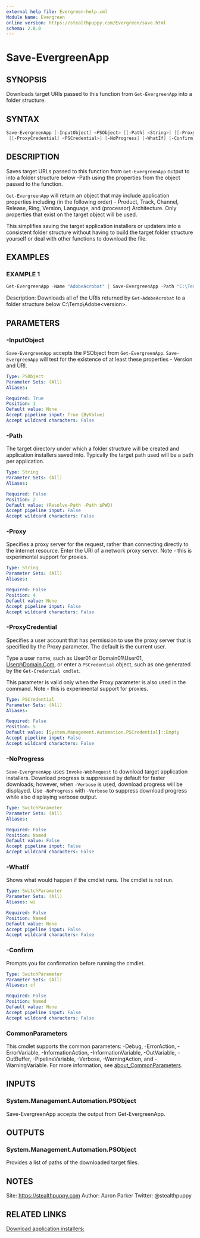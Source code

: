 ```yaml
---
external help file: Evergreen-help.xml
Module Name: Evergreen
online version: https://stealthpuppy.com/Evergreen/save.html
schema: 2.0.0
---
```


# Save-EvergreenApp

## SYNOPSIS

Downloads target URIs passed to this function from `Get-EvergreenApp` into a folder structure.

## SYNTAX

```powershell
Save-EvergreenApp [-InputObject] <PSObject> [[-Path] <String>] [[-Proxy] <String>]
 [[-ProxyCredential] <PSCredential>] [-NoProgress] [-WhatIf] [-Confirm] [<CommonParameters>]
```

## DESCRIPTION

Saves target URLs passed to this function from `Get-EvergreenApp` output to into a folder structure below -Path using the properties from the object passed to the function.

`Get-EvergreenApp` will return an object that may include application properties including (in the following order) - Product, Track, Channel, Release, Ring, Version, Language, and (processor) Architecture. Only properties that exist on the target object will be used.

This simplifies saving the target application installers or updaters into a consistent folder structure without having to build the target folder structure yourself or deal with other functions to download the file.

## EXAMPLES

### EXAMPLE 1

```powershell
Get-EvergreenApp -Name "AdobeAcrobat" | Save-EvergreenApp -Path "C:\Temp\Adobe"
```

Description:
Downloads all of the URIs returned by `Get-AdobeAcrobat` to a folder structure below C:\Temp\Adobe\<version>.

## PARAMETERS

### -InputObject

`Save-EvergreenApp` accepts the PSObject from `Get-EvergreenApp`. `Save-EvergreenApp` will test for the existence of at least these properties - Version and URI.

```yaml
Type: PSObject
Parameter Sets: (All)
Aliases:

Required: True
Position: 1
Default value: None
Accept pipeline input: True (ByValue)
Accept wildcard characters: False
```

### -Path

The target directory under which a folder structure will be created and application installers saved into. Typically the target path used will be a path per application.

```yaml
Type: String
Parameter Sets: (All)
Aliases:

Required: False
Position: 2
Default value: (Resolve-Path -Path $PWD)
Accept pipeline input: False
Accept wildcard characters: False
```

### -Proxy

Specifies a proxy server for the request, rather than connecting directly to the internet resource. Enter the URI of a network proxy server. Note - this is experimental support for proxies.

```yaml
Type: String
Parameter Sets: (All)
Aliases:

Required: False
Position: 4
Default value: None
Accept pipeline input: False
Accept wildcard characters: False
```

### -ProxyCredential

Specifies a user account that has permission to use the proxy server that is specified by the Proxy parameter. The default is the current user.

Type a user name, such as User01 or Domain01\User01, User@Domain.Com, or enter a `PSCredential` object, such as one generated by the `Get-Credential cmdlet`.

This parameter is valid only when the Proxy parameter is also used in the command. Note - this is experimental support for proxies.

```yaml
Type: PSCredential
Parameter Sets: (All)
Aliases:

Required: False
Position: 5
Default value: [System.Management.Automation.PSCredential]::Empty
Accept pipeline input: False
Accept wildcard characters: False
```

### -NoProgress

`Save-EvergreenApp` uses `Invoke-WebRequest` to download target application installers. Download progress is suppressed by default for faster downloads; however, when `-Verbose` is used, download progress will be displayed. Use `-NoProgress` with `-Verbose` to suppress download progress while also displaying verbose output.

```yaml
Type: SwitchParameter
Parameter Sets: (All)
Aliases:

Required: False
Position: Named
Default value: False
Accept pipeline input: False
Accept wildcard characters: False
```

### -WhatIf

Shows what would happen if the cmdlet runs.
The cmdlet is not run.

```yaml
Type: SwitchParameter
Parameter Sets: (All)
Aliases: wi

Required: False
Position: Named
Default value: None
Accept pipeline input: False
Accept wildcard characters: False
```

### -Confirm

Prompts you for confirmation before running the cmdlet.

```yaml
Type: SwitchParameter
Parameter Sets: (All)
Aliases: cf

Required: False
Position: Named
Default value: None
Accept pipeline input: False
Accept wildcard characters: False
```

### CommonParameters

This cmdlet supports the common parameters: -Debug, -ErrorAction, -ErrorVariable, -InformationAction, -InformationVariable, -OutVariable, -OutBuffer, -PipelineVariable, -Verbose, -WarningAction, and -WarningVariable. For more information, see [about_CommonParameters](http://go.microsoft.com/fwlink/?LinkID=113216).

## INPUTS

### System.Management.Automation.PSObject

Save-EvergreenApp accepts the output from Get-EvergreenApp.

## OUTPUTS

### System.Management.Automation.PSObject

Provides a list of paths of the downloaded target files.

## NOTES

Site: https://stealthpuppy.com
Author: Aaron Parker
Twitter: @stealthpuppy

## RELATED LINKS

[Download application installers:](https://stealthpuppy.com/Evergreen/save.html)
